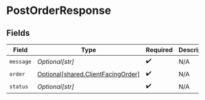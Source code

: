 # PostOrderResponse


## Fields

| Field                                                                              | Type                                                                               | Required                                                                           | Description                                                                        |
| ---------------------------------------------------------------------------------- | ---------------------------------------------------------------------------------- | ---------------------------------------------------------------------------------- | ---------------------------------------------------------------------------------- |
| `message`                                                                          | *Optional[str]*                                                                    | :heavy_check_mark:                                                                 | N/A                                                                                |
| `order`                                                                            | [Optional[shared.ClientFacingOrder]](undefined/models/shared/clientfacingorder.md) | :heavy_check_mark:                                                                 | N/A                                                                                |
| `status`                                                                           | *Optional[str]*                                                                    | :heavy_check_mark:                                                                 | N/A                                                                                |